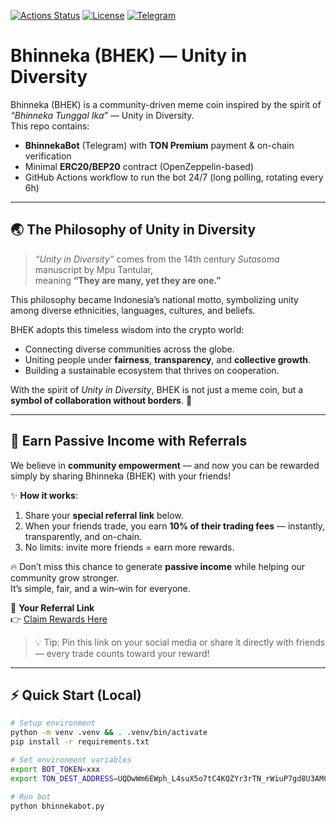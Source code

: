[![Actions Status](https://img.shields.io/github/actions/workflow/status/EndiHariadi43/Bhinneka/bhinnekabot.yml?branch=main)](https://github.com/EndiHariadi43/Bhinneka/actions/workflows/bhinnekabot.yml)
[![License](https://img.shields.io/badge/License-Apache%202.0-blue.svg)](./LICENSE)
[![Telegram](https://img.shields.io/badge/Telegram-@BHEK_bot-26A5E4?logo=telegram&logoColor=white)](https://t.me/BHEK_bot)

# Bhinneka (BHEK) — Unity in Diversity

Bhinneka (BHEK) is a community-driven meme coin inspired by the spirit of *“Bhinneka Tunggal Ika”* — Unity in Diversity.  
This repo contains:
- **BhinnekaBot** (Telegram) with **TON Premium** payment & on-chain verification  
- Minimal **ERC20/BEP20** contract (OpenZeppelin-based)  
- GitHub Actions workflow to run the bot 24/7 (long polling, rotating every 6h)

---

## 🌏 The Philosophy of Unity in Diversity

> *“Unity in Diversity”* comes from the 14th century *Sutasoma* manuscript by Mpu Tantular,  
> meaning **“They are many, yet they are one.”**  

This philosophy became Indonesia’s national motto, symbolizing unity among diverse ethnicities, languages, cultures, and beliefs.  

BHEK adopts this timeless wisdom into the crypto world:  
- Connecting diverse communities across the globe.  
- Uniting people under **fairness**, **transparency**, and **collective growth**.  
- Building a sustainable ecosystem that thrives on cooperation.  

With the spirit of *Unity in Diversity*, BHEK is not just a meme coin, but a **symbol of collaboration without borders**. 🚀  

---

## 🚀 Earn Passive Income with Referrals

We believe in **community empowerment** — and now you can be rewarded simply by sharing Bhinneka (BHEK) with your friends!

✨ **How it works**:  
1. Share your **special referral link** below.  
2. When your friends trade, you earn **10% of their trading fees** — instantly, transparently, and on-chain.  
3. No limits: invite more friends = earn more rewards.

🔥 Don’t miss this chance to generate **passive income** while helping our community grow stronger.  
It’s simple, fair, and a win–win for everyone.

🔗 **Your Referral Link**  
👉 [Claim Rewards Here](https://four.meme/token/0x10bf27e03364b9cb471641893bbe4895dddc4444?code=K3QL9TE2KCHC)

> 💡 Tip: Pin this link on your social media or share it directly with friends — every trade counts toward your reward!

---

## ⚡ Quick Start (Local)

```bash
# Setup environment
python -m venv .venv && . .venv/bin/activate
pip install -r requirements.txt

# Set environment variables
export BOT_TOKEN=xxx
export TON_DEST_ADDRESS=UQDwWm6EWph_L4suX5o7tC4KQZYr3rTN_rWiuP7gd8U3AMC5           # your TON wallet

# Run bot
python bhinnekabot.py
